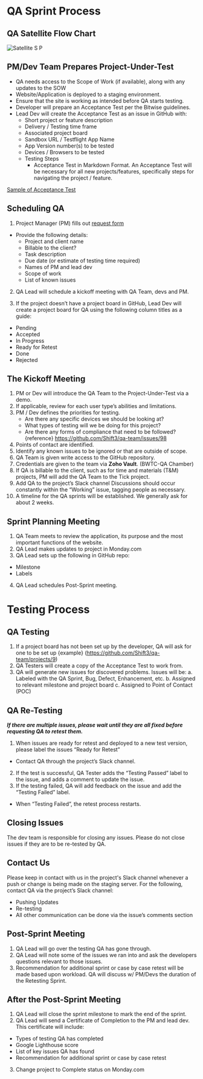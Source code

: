 # QA Sprint Process
## QA Satellite Flow Chart
![Satellite S P](https://user-images.githubusercontent.com/32716832/182927371-60047315-2401-44cf-9c60-52c3ee1061d1.jpg)

## PM/Dev Team Prepares Project-Under-Test
- QA needs access to the Scope of Work (if available), along with any updates to the SOW 
- Website/Application is deployed to a staging environment. 
- Ensure that the site is working as intended before QA starts testing.
- Developer will prepare an Acceptance Test per the Bitwise guidelines.
- Lead Dev will create the Acceptance Test as an issue in GitHub with:
  - Short project or feature description
  - Delivery / Testing time frame
  - Associated project board
  - Sandbox URL / Testflight App Name
  - App Version number(s) to be tested
  - Devices / Browsers to be tested
  - Testing Steps
     - Acceptance Test in Markdown Format. An Acceptance Test will be necessary for all new projects/features, specifically steps for navigating the project / feature.


[Sample of Acceptance Test](https://github.com/Shift3/qa-team/blob/main/sample_acceptance.md)

## Scheduling QA
1. Project Manager (PM) fills out [request form](https://forms.monday.com/forms/654f5d5bcae887b741c606fe3fe50a52?r=use1)
  - Provide the following details:
    - Project and client name
    - Billable to the client?
    - Task description
    - Due date (or estimate of testing time required)
    - Names of PM and lead dev
    - Scope of work
    - List of known issues

2. QA Lead will schedule a kickoff meeting with QA Team, devs and PM.

3. If the project doesn’t have a project board in GitHub, Lead Dev will create a project board for QA using the following column titles as a guide:
  - Pending
  - Accepted
  - In Progress
  - Ready for Retest
  - Done
  - Rejected




## The Kickoff Meeting
1. PM or Dev will introduce the QA Team to the Project-Under-Test via a demo.
2. If applicable, review for each user type’s abilities and limitations.
3. PM / Dev defines the priorities for testing. 
    - Are there any specific devices we should be looking at?
    - What types of testing will we be doing for this project?
    - Are there any forms of compliance that need to be followed?
{reference} https://github.com/Shift3/qa-team/issues/98
4. Points of contact are identified.
5. Identify any known issues to be ignored or that are outside of scope.
6. QA Team is given write access to the GitHub repository.
7. Credentials are given to the team via **Zoho Vault**. (BWTC-QA Chamber)
8. If QA is billable to the client, such as for time and materials (T&M) projects, PM will add the QA Team to the Tick project.
9. Add QA to the project’s Slack channel
Discussions should occur constantly within the “Working” issue, tagging people as necessary.
10. A timeline for the QA sprints will be established. We generally ask for about 2 weeks.

## Sprint Planning Meeting
1. QA Team meets to review the application, its purpose and the most important functions of the website.
2. QA Lead makes updates to project in Monday.com
3. QA Lead sets up the following in GitHub repo:
- Milestone 
- Labels 
4. QA Lead schedules Post-Sprint meeting.

# Testing Process
## QA Testing

1. If a project board has not been set up by the developer, QA will ask for one to be set up {example} (https://github.com/Shift3/qa-team/projects/9)
2. QA Testers will create a copy of the Acceptance Test to work from.
3. QA will generate new issues for discovered problems. Issues will be:
a. Labeled with the QA Sprint, Bug, Defect, Enhancement, etc.
b. Assigned to relevant milestone and project board
c. Assigned to Point of Contact (POC)

## QA Re-Testing
***If there are multiple issues, please wait until they are all fixed before requesting QA to retest them.***
1. When issues are ready for retest and deployed to a new test version, please label the issues “Ready for Retest”  
- Contact QA through the project’s Slack channel.
2. If the test is successful, QA Tester adds the “Testing Passed” label to the issue, and adds a comment to update the issue.
3. If the testing failed, QA will add feedback on the issue and add the “Testing Failed” label.
- When “Testing Failed”, the retest process restarts.

## Closing Issues
The dev team is responsible for closing any issues.
Please do not close issues if they are to be re-tested by QA.

## Contact Us
Please keep in contact with us in the project's Slack channel whenever a push or change is being made on the staging server.
For the following, contact QA via the project’s Slack channel:
- Pushing Updates
- Re-testing
- All other communication can be done via the issue’s comments section


## Post-Sprint Meeting
1. QA Lead will go over the testing QA has gone through.
2. QA Lead will note some of the issues we ran into and ask the developers questions relevant to those issues.
3. Recommendation for additional sprint or case by case retest will be made based upon workload. QA will discuss w/ PM/Devs the duration of the Retesting Sprint.


## After the Post-Sprint Meeting
1. QA Lead will close the sprint milestone to mark the end of the sprint.
2. QA Lead will send a Certificate of Completion to the PM and lead dev. This certificate will include:
- Types of testing QA has completed
- Google Lighthouse score
- List of key issues QA has found
- Recommendation for additional sprint or case by case retest
3. Change project to Complete status on Monday.com

